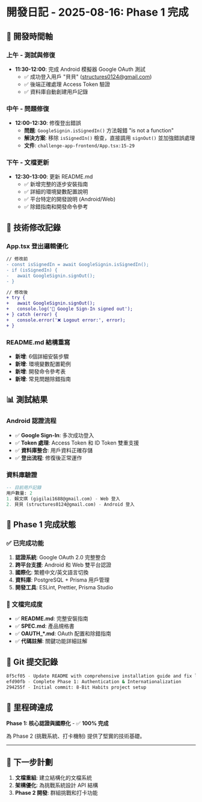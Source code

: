 # 開發日記 - 2025-08-16: Phase 1 完成

## 📅 **開發時間軸**

### **上午 - 測試與修復**
- **11:30-12:00**: 完成 Android 模擬器 Google OAuth 測試
  - ✅ 成功登入用戶 "貝貝" (structures0124@gmail.com)
  - ✅ 後端正確處理 Access Token 驗證
  - ✅ 資料庫自動創建用戶記錄

### **中午 - 問題修復** 
- **12:00-12:30**: 修復登出錯誤
  - **問題**: `GoogleSignin.isSignedIn()` 方法報錯 "is not a function"
  - **解決方案**: 移除 `isSignedIn()` 檢查，直接調用 `signOut()` 並加強錯誤處理
  - **文件**: `challenge-app-frontend/App.tsx:15-29`

### **下午 - 文檔更新**
- **12:30-13:00**: 更新 README.md
  - ✅ 新增完整的逐步安裝指南
  - ✅ 詳細的環境變數配置說明
  - ✅ 平台特定的開發說明 (Android/Web)
  - ✅ 除錯指南和開發命令參考

## 🔧 **技術修改記錄**

### **App.tsx 登出邏輯優化**
```diff
// 修改前
- const isSignedIn = await GoogleSignin.isSignedIn();
- if (isSignedIn) {
-   await GoogleSignin.signOut();
- }

// 修改後  
+ try {
+   await GoogleSignin.signOut();
+   console.log('🚪 Google Sign-In signed out');
+ } catch (error) {
+   console.error('❌ Logout error:', error);
+ }
```

### **README.md 結構重寫**
- **新增**: 6個詳細安裝步驟
- **新增**: 環境變數配置範例
- **新增**: 開發命令參考表
- **新增**: 常見問題除錯指南

## 📊 **測試結果**

### **Android 認證流程**
- ✅ **Google Sign-In**: 多次成功登入
- ✅ **Token 處理**: Access Token 和 ID Token 雙重支援
- ✅ **資料庫整合**: 用戶資料正確存儲
- ✅ **登出流程**: 修復後正常運作

### **資料庫驗證**
```sql
-- 目前用戶記錄
用戶數量: 2
1. 賴文琪 (gigilai1688@gmail.com) - Web 登入
2. 貝貝 (structures0124@gmail.com) - Android 登入
```

## 🎯 **Phase 1 完成狀態**

### **✅ 已完成功能**
1. **認證系統**: Google OAuth 2.0 完整整合
2. **跨平台支援**: Android 和 Web 雙平台認證
3. **國際化**: 繁體中文/英文語言切換
4. **資料庫**: PostgreSQL + Prisma 用戶管理
5. **開發工具**: ESLint, Prettier, Prisma Studio

### **📝 文檔完成度**
- ✅ **README.md**: 完整安裝指南
- ✅ **SPEC.md**: 產品規格書
- ✅ **OAUTH_*.md**: OAuth 配置和除錯指南
- ✅ **代碼註解**: 關鍵功能詳細註解

## 🔄 **Git 提交記錄**
```bash
8f5cf05 - Update README with comprehensive installation guide and fix logout error
efd90fb - Complete Phase 1: Authentication & Internationalization  
294255f - Initial commit: 8-Bit Habits project setup
```

## 🎉 **里程碑達成**

**Phase 1: 核心認證與國際化** - ✅ **100% 完成**

為 Phase 2 (挑戰系統、打卡機制) 提供了堅實的技術基礎。

---

## 🔮 **下一步計劃**

1. **文檔重組**: 建立結構化的文檔系統
2. **架構優化**: 為挑戰系統設計 API 結構  
3. **Phase 2 開發**: 群組挑戰和打卡功能